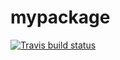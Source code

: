 # mypackage
 [![Travis build status](https://travis-ci.com/mabelolaya/mypackage.svg?branch=master)](https://travis-ci.com/mabelolaya/mypackage)

